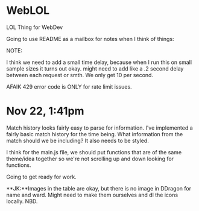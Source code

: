 # WebLOL
LOL Thing for WebDev

Going to use README as a mailbox for notes when I think of things:

NOTE:

I think we need to add a small time delay, because when I run this on small sample sizes it turns out okay. might need to add like a .2 second delay between each request or smth. We only get 10 per second.

AFAIK 429 error code is ONLY for rate limit issues.


Nov 22, 1:41pm
===============
Match history looks fairly easy to parse for information. I've implemented a fairly basic match history for the time being. What information from the match should we be including? It also needs to be styled.

I think for the main.js file, we should put functions that are of the same theme/idea together so we're not scrolling up and down looking for functions.

Going to get ready for work.

**JK:**Images in the table are okay, but there is no image in DDragon for name and ward. Might need to make them ourselves and dl the icons locally. NBD.
